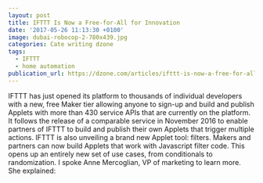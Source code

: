 ```yaml
---
layout: post
title: IFTTT Is Now a Free-for-All for Innovation
date: '2017-05-26 11:13:30 +0100'
image: dubai-robocop-2-780x439.jpg
categories: Cate writing dzone
tags:
  - IFTTT
  - home automation
publication_url: https://dzone.com/articles/ifttt-is-now-a-free-for-all-for-innovation
---
```

IFTTT has just opened its platform to thousands of individual developers with a new, free Maker tier allowing anyone to sign-up and build and publish Applets with more than 430 service APIs that are currently on the platform. It follows the release of a comparable service in November 2016 to enable partners of IFTTT to build and publish their own Applets that trigger multiple actions. IFTTT is also unveiling a brand new Applet tool: filters. Makers and partners can now build Applets that work with Javascript filter code. This opens up an entirely new set of use cases, from conditionals to randomization. I spoke Anne Mercoglian, VP of marketing to learn more. She explained:
